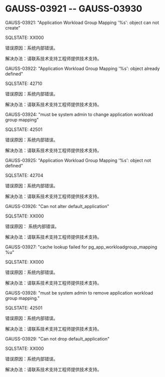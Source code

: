 # GAUSS-03921 -- GAUSS-03930

GAUSS-03921: "Application Workload Group Mapping '%s': object can not create"

SQLSTATE: XX000

错误原因：系统内部错误。

解决办法：请联系技术支持工程师提供技术支持。

GAUSS-03922: "Application Workload Group Mapping '%s': object already defined"

SQLSTATE: 42710

错误原因：系统内部错误。

解决办法：请联系技术支持工程师提供技术支持。

GAUSS-03924: "must be system admin to change application workload group mapping"

SQLSTATE: 42501

错误原因：系统内部错误。

解决办法：请联系技术支持工程师提供技术支持。

GAUSS-03925: "Application Workload Group Mapping '%s': object not defined"

SQLSTATE: 42704

错误原因：系统内部错误。

解决办法：请联系技术支持工程师提供技术支持。

GAUSS-03926: "Can not alter default\_application"

SQLSTATE: XX000

错误原因： 系统内部错误。

解决办法：请联系技术支持工程师提供技术支持。

GAUSS-03927: "cache lookup failed for pg\_app\_workloadgroup\_mapping %u"

SQLSTATE: XX000

错误原因：系统内部错误。

解决办法：请联系技术支持工程师提供技术支持。

GAUSS-03928: "must be system admin to remove application workload group mapping."

SQLSTATE: 42501

错误原因：系统内部错误。

解决办法：请联系技术支持工程师提供技术支持。

GAUSS-03929: "Can not drop default\_application"

SQLSTATE: XX000

错误原因：系统内部错误。

解决办法：请联系技术支持工程师提供技术支持。

